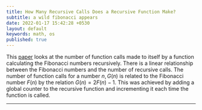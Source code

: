 ```yaml
---
title: How Many Recursive Calls Does a Recursive Function Make?
subtitle: a wild fibonacci appears
date: 2022-01-17 15:42:28 +0530
layout: default
keywords: math, os
published: true
---
```


This [paper](https://vulms.vu.edu.pk/Courses/CS201/Downloads/p60-robertson.pdf) looks at the number of function calls made to itself by a function calculating the Fibonacci numbers recursively. There is a linear relationship between the Fibonacci numbers and the number of recursive calls. The number of function calls for a number $n, G(n)$ is related to the Fibonacci number $F(n)$ by the relation $G(n)=2F(n)-1.$ This was achieved by adding a global counter to the recursive function and incrementing it each time the function is called. 

---
